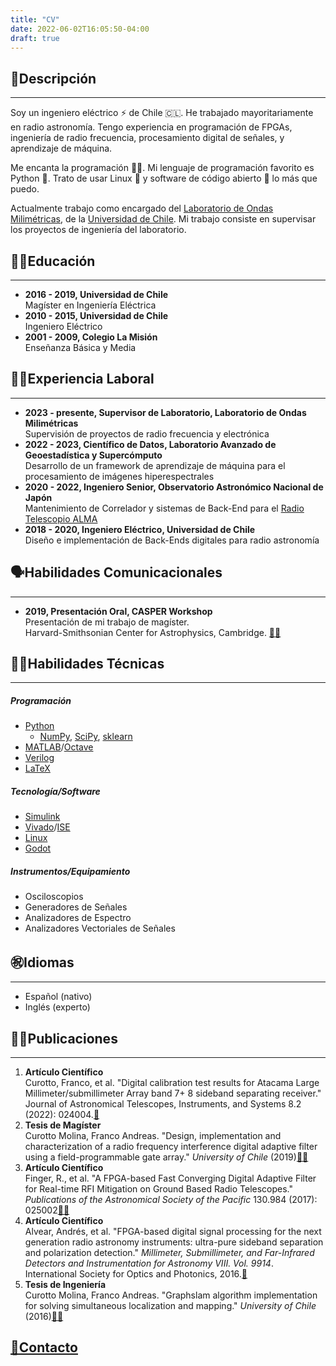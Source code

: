 ```yaml
---
title: "CV"
date: 2022-06-02T16:05:50-04:00
draft: true
---
```

## 🙋Descripción
----------------
Soy un ingeniero eléctrico ⚡ de Chile 🇨🇱. He trabajado mayoritariamente en radio astronomía. Tengo experiencia en programación de FPGAs, ingeniería de radio frecuencia, procesamiento digital de señales, y aprendizaje de máquina.  

Me encanta la programación 🧑‍💻. Mi lenguaje de programación favorito es Python 🐍. Trato de usar Linux 🐧 y software de código abierto 🐂 lo más que puedo.

Actualmente trabajo como encargado del [Laboratorio de Ondas Milimétricas](http://www.das.uchile.cl/lab_mwl/), de la [Universidad de Chile](https://uchile.cl/). Mi trabajo consiste en supervisar los proyectos de ingeniería del laboratorio.

## 🧑‍🎓Educación
----------------------
- **2016 - 2019, Universidad de Chile**  
Magíster en Ingeniería Eléctrica
- **2010 - 2015, Universidad de Chile**  
Ingeniero Eléctrico
- **2001 - 2009, Colegio La Misión**  
Enseñanza Básica y Media

## 🧑‍💼Experiencia Laboral
--------------------------------
- **2023 - presente, Supervisor de Laboratorio, Laboratorio de Ondas Milimétricas**  
Supervisión de  proyectos de radio frecuencia y electrónica
- **2022 - 2023, Científico de Datos, Laboratorio Avanzado de Geoestadística y Supercómputo**  
Desarrollo de un framework de aprendizaje de máquina para el procesamiento de imágenes hiperespectrales
- **2020 - 2022, Ingeniero Senior, Observatorio Astronómico Nacional de Japón**  
Mantenimiento de Correlador y sistemas de Back-End para el [Radio Telescopio ALMA](https://www.almaobservatory.org/es/inicio/)
- **2018 - 2020, Ingeniero Eléctrico, Universidad de Chile**  
Diseño e implementación de Back-Ends digitales para radio astronomía

## 🗣️Habilidades Comunicacionales
-------------------------------------
- **2019, Presentación Oral, CASPER Workshop**  
Presentación de mi trabajo de magíster.  
Harvard-Smithsonian Center for Astrophysics, Cambridge. [🎥🔗](https://www.youtube.com/watch?v=0nEW_KABmiQ)

## 🧑‍💻Habilidades Técnicas
---------------------------------
##### Programación
- [Python](https://www.python.org/)
    - [NumPy](https://numpy.org/), [SciPy](https://scipy.org/), [sklearn](https://scikit-learn.org/stable/index.html)
- [MATLAB](https://www.mathworks.com/products/matlab.html)/[Octave](https://octave.org/index)
- [Verilog](https://ieeexplore.ieee.org/document/1620780)
- [LaTeX](https://www.latex-project.org/)
##### Tecnología/Software
- [Simulink](https://www.mathworks.com/products/simulink.html)
- [Vivado](https://www.xilinx.com/products/design-tools/vivado.html)/[ISE](https://www.xilinx.com/products/design-tools/ise-design-suite.html)
- [Linux](https://git.kernel.org/pub/scm/linux/kernel/git/torvalds/linux.git/)
- [Godot](https://godotengine.org/)
##### Instrumentos/Equipamiento
- Osciloscopios
- Generadores de Señales
- Analizadores de Espectro
- Analizadores Vectoriales de Señales

## ㊗️Idiomas
----------------
- Español (nativo)
- Inglés (experto)

## 🧑‍🔬Publicaciones
--------------------------
1. **Artículo Científico**  
Curotto, Franco, et al. "Digital calibration test results for Atacama Large Millimeter/submillimeter Array band 7+ 8 sideband separating receiver." Journal of Astronomical Telescopes, Instruments, and Systems 8.2 (2022): 024004.[🔗](https://www.spiedigitallibrary.org/journals/Journal-of-Astronomical-Telescopes-Instruments-and-Systems/volume-8/issue-02/024004/Digital-calibration-test-results-for-Atacama-Large-Millimeter-submillimeter-Array/10.1117/1.JATIS.8.2.024004.full?SSO=1&tab=ArticleLinkCited)
2. **Tesis de Magíster**  
Curotto Molina, Franco Andreas. "Design, implementation  and characterization of a radio frequency interference digital adaptive filter using a field-programmable gate  array." _University of Chile_ (2019)[📄🔗](http://www.das.uchile.cl/lab_mwl/publicaciones/Tesis/tesis_franco_curotto.pdf)
3. **Artículo Científico**  
Finger, R., et al. "A FPGA-based Fast Converging Digital Adaptive Filter for Real-time RFI Mitigation on Ground Based Radio Telescopes." _Publications of the Astronomical  Society of the Pacific_ 130.984 (2017): 025002[📄🔗](https://iopscience.iop.org/article/10.1088/1538-3873/aa972f/pdf)
4. **Artículo Científico**  
Alvear, Andrés, et al. "FPGA-based digital signal processing for the next generation radio astronomy instruments: ultra-pure sideband separation and polarization detection." _Millimeter, Submillimeter, and Far-Infrared Detectors and Instrumentation for Astronomy VIII. Vol. 9914_. International Society for Optics and Photonics, 2016.[🔗](https://www.researchgate.net/publication/305455863_FPGA-based_digital_signal_processing_for_the_next_generation_radio_astronomy_instruments_ultra-pure_sideband_separation_and_polarization_detection)
5. **Tesis de Ingeniería**  
Curotto Molina, Franco Andreas. "Graphslam algorithm implementation for solving simultaneous localization and mapping." _University of Chile_ (2016)[📄🔗](http://repositorio.uchile.cl/bitstream/handle/2250/139093/Graphslam-algorithm-implementation-for-solving-simultaneous-localization-and-mapping.pdf?sequence=1)

## [📧Contacto](/es/contact)
